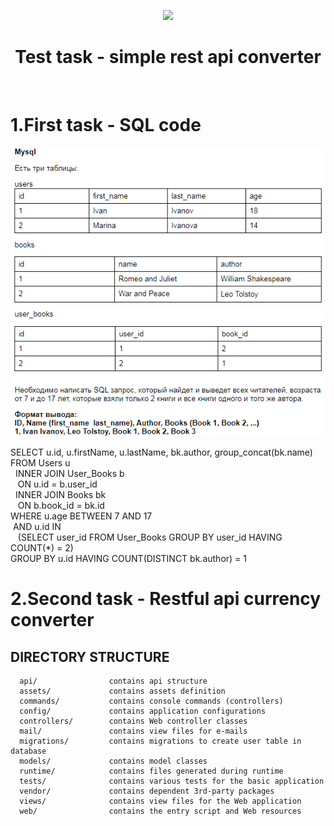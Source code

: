 <p align="center">
    <a href="https://github.com/yiisoft" target="_blank">
        <img src="https://avatars0.githubusercontent.com/u/993323" height="100px">
    </a>
    <h1 align="center">Test task - simple rest api converter</h1>
    <br>
</p>

# 1.First task - SQL code
![Image alt](https://github.com/goganasan/rest_api_yii2/raw/master/images/image.png)

SELECT u.id, u.firstName, u.lastName, bk.author, group_concat(bk.name)<br>
FROM Users u <br>
 &nbsp; INNER JOIN User_Books b <br>
 &nbsp;&nbsp;   ON u.id = b.user_id <br>
 &nbsp; INNER JOIN Books bk <br>
 &nbsp;&nbsp;   ON b.book_id = bk.id <br>
WHERE u.age BETWEEN 7 AND 17 <br>
 &nbsp;AND u.id IN <br>
 &nbsp;&nbsp;   (SELECT user_id FROM User_Books GROUP BY user_id HAVING COUNT(*) = 2) <br>
GROUP BY u.id HAVING COUNT(DISTINCT bk.author) = 1 <br>


# 2.Second task - Restful api currency converter


DIRECTORY STRUCTURE
-------------------

      api/                contains api structure
      assets/             contains assets definition
      commands/           contains console commands (controllers)
      config/             contains application configurations
      controllers/        contains Web controller classes
      mail/               contains view files for e-mails
      migrations/         contains migrations to create user table in database
      models/             contains model classes
      runtime/            contains files generated during runtime
      tests/              contains various tests for the basic application
      vendor/             contains dependent 3rd-party packages
      views/              contains view files for the Web application
      web/                contains the entry script and Web resources




